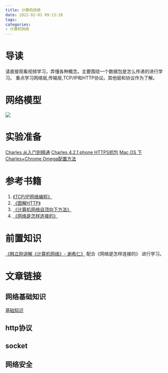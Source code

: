 ```yaml
---
title: 计算机网络
date: 2022-02-01 09:13:28
tags:
categories:
- 计算机网络
---
```


# 导读

请直接观看视频学习，弄懂各种概念。主要围绕一个数据包是怎么传递的进行学习。 重点学习网络层,传输层,TCP/IP和HTTP协议。其他层和协议作为了解。

# 网络模型
![](tcpip.jpg)

# 实验准备
[Charles 从入门到精通](http://blog.devtang.com/2015/11/14/charles-introduction/)
[Charles 4.2.1 phone HTTPS抓包](https://juejin.im/post/5a30a52a6fb9a0451d4175ed)
[Mac OS 下Charles+Chrome Omega配置方法](https://blog.csdn.net/liu251/article/details/52096142)

# 参考书籍 

1. [《TCP/IP网络编程》](https://item.jd.com/19081201624.html)
2. [《图解HTTP》](https://item.jd.com/12837057.html)
3. [《计算机网络自顶向下方法》](https://item.jd.com/10026490915796.html)
4. [《网络是怎样连接的》](https://item.jd.com/19081201624.html) 

# 前置知识

[《韩立刚讲解《计算机网络》- 谢希仁》](https://www.bilibili.com/video/BV1Qr4y1N7cH) 配合《网络是怎样连接的》 进行学习。

# 文章链接
## 网络基础知识
[基础知识]()
 
## http协议

## socket

## 网络安全

